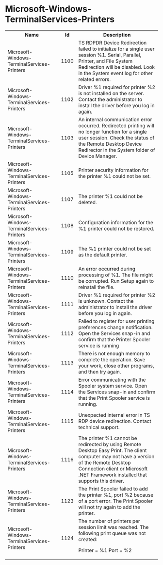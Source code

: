 # Microsoft-Windows-TerminalServices-Printers

<table>
<colgroup><col/><col/><col/></colgroup>
<tr><th>Name</th><th>Id</th><th>Description</th></tr>
<tr><td>Microsoft-Windows-TerminalServices-Printers</td><td>1100</td><td>TS RDPDR Device Redirection failed to initialize for a single user session %1.  Serial, Parallel, Printer, and File System Redirection will be disabled.  Look in the System event log for other related errors.</td></tr>
<tr><td>Microsoft-Windows-TerminalServices-Printers</td><td>1102</td><td>Driver %1 required for printer %2 is not installed on the server. Contact the administrator to install the driver before you log in again.</td></tr>
<tr><td>Microsoft-Windows-TerminalServices-Printers</td><td>1103</td><td>An internal communication error occurred.  Redirected printing will no longer function for a single user session.  Check the status of the Remote Desktop Device Redirector in the System folder of Device Manager.</td></tr>
<tr><td>Microsoft-Windows-TerminalServices-Printers</td><td>1105</td><td>Printer security information for the printer %1 could not be set.</td></tr>
<tr><td>Microsoft-Windows-TerminalServices-Printers</td><td>1107</td><td>The printer %1 could not be deleted.</td></tr>
<tr><td>Microsoft-Windows-TerminalServices-Printers</td><td>1108</td><td>Configuration information for the %1 printer could not be restored.</td></tr>
<tr><td>Microsoft-Windows-TerminalServices-Printers</td><td>1109</td><td>The %1 printer could not be set as the default printer.</td></tr>
<tr><td>Microsoft-Windows-TerminalServices-Printers</td><td>1110</td><td>An error occurred during processing of %1. The file might be corrupted. Run Setup again to reinstall the file.</td></tr>
<tr><td>Microsoft-Windows-TerminalServices-Printers</td><td>1111</td><td>Driver %1 required for printer %2 is unknown. Contact the administrator to install the driver before you log in again.</td></tr>
<tr><td>Microsoft-Windows-TerminalServices-Printers</td><td>1112</td><td>Failed to register for user printing preferences change notification.  Open the Services snap-in and confirm that the Printer Spooler service is running</td></tr>
<tr><td>Microsoft-Windows-TerminalServices-Printers</td><td>1113</td><td>There is not enough memory to complete the operation. Save your work, close other programs, and then try again.</td></tr>
<tr><td>Microsoft-Windows-TerminalServices-Printers</td><td>1114</td><td>Error communicating with the Spooler system service.  Open the Services snap-in and confirm that the Print Spooler service is running.</td></tr>
<tr><td>Microsoft-Windows-TerminalServices-Printers</td><td>1115</td><td>Unexpected internal error in TS RDP device redirection.  Contact technical support.</td></tr>
<tr><td>Microsoft-Windows-TerminalServices-Printers</td><td>1116</td><td>The printer %1 cannot be redirected by using Remote Desktop Easy Print. The client computer may not have a version of the Remote Desktop Connection client or Microsoft .NET Framework installed that supports this driver.</td></tr>
<tr><td>Microsoft-Windows-TerminalServices-Printers</td><td>1123</td><td>The Print Spooler failed to add the printer %1, port %2 because of a port error. The Print Spooler will not try again to add the printer.</td></tr>
<tr><td>Microsoft-Windows-TerminalServices-Printers</td><td>1124</td><td>The number of printers per session limit was reached. The following print queue was not created: 

Printer = %1
Port = %2</td></tr>
</table>
